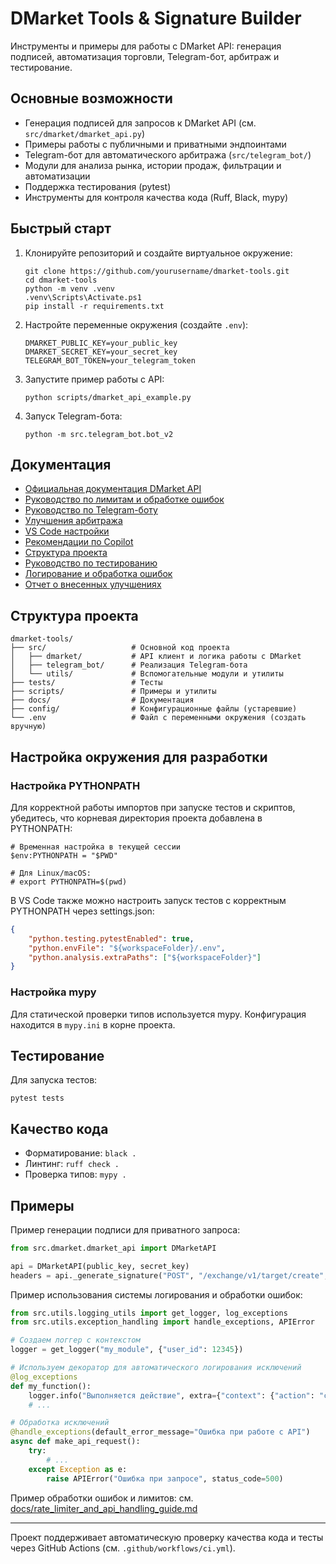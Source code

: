 # DMarket Tools & Signature Builder

Инструменты и примеры для работы с DMarket API: генерация подписей, автоматизация торговли, Telegram-бот, арбитраж и тестирование.

## Основные возможности
- Генерация подписей для запросов к DMarket API (см. `src/dmarket/dmarket_api.py`)
- Примеры работы с публичными и приватными эндпоинтами
- Telegram-бот для автоматического арбитража (`src/telegram_bot/`)
- Модули для анализа рынка, истории продаж, фильтрации и автоматизации
- Поддержка тестирования (pytest)
- Инструменты для контроля качества кода (Ruff, Black, mypy)

## Быстрый старт

1. Клонируйте репозиторий и создайте виртуальное окружение:
   ```pwsh
   git clone https://github.com/yourusername/dmarket-tools.git
   cd dmarket-tools
   python -m venv .venv
   .venv\Scripts\Activate.ps1
   pip install -r requirements.txt
   ```

2. Настройте переменные окружения (создайте `.env`):
   ```env
   DMARKET_PUBLIC_KEY=your_public_key
   DMARKET_SECRET_KEY=your_secret_key
   TELEGRAM_BOT_TOKEN=your_telegram_token
   ```

3. Запустите пример работы с API:
   ```pwsh
   python scripts/dmarket_api_example.py
   ```

4. Запуск Telegram-бота:
   ```pwsh
   python -m src.telegram_bot.bot_v2
   ```

## Документация
- [Официальная документация DMarket API](https://docs.dmarket.com/v1/swagger.html)
- [Руководство по лимитам и обработке ошибок](docs/rate_limiter_and_api_handling_guide.md)
- [Руководство по Telegram-боту](docs/telegram_bot_guide.md)
- [Улучшения арбитража](docs/arbitrage_improvements.md)
- [VS Code настройки](docs/vscode_setup.md)
- [Рекомендации по Copilot](COPILOT_GUIDE.md)
- [Структура проекта](docs/project_structure.md)
- [Руководство по тестированию](docs/testing_guide.md)
- [Логирование и обработка ошибок](docs/logging_and_error_handling.md)
- [Отчет о внесенных улучшениях](docs/additional_improvements_report.md)

## Структура проекта

```
dmarket-tools/
├── src/                   # Основной код проекта
│   ├── dmarket/           # API клиент и логика работы с DMarket
│   ├── telegram_bot/      # Реализация Telegram-бота
│   └── utils/             # Вспомогательные модули и утилиты
├── tests/                 # Тесты
├── scripts/               # Примеры и утилиты
├── docs/                  # Документация
├── config/                # Конфигурационные файлы (устаревшие)
└── .env                   # Файл с переменными окружения (создать вручную)
```

## Настройка окружения для разработки

### Настройка PYTHONPATH

Для корректной работы импортов при запуске тестов и скриптов, убедитесь, что корневая директория проекта добавлена в PYTHONPATH:

```pwsh
# Временная настройка в текущей сессии
$env:PYTHONPATH = "$PWD"

# Для Linux/macOS:
# export PYTHONPATH=$(pwd)
```

В VS Code также можно настроить запуск тестов с корректным PYTHONPATH через settings.json:

```json
{
    "python.testing.pytestEnabled": true,
    "python.envFile": "${workspaceFolder}/.env",
    "python.analysis.extraPaths": ["${workspaceFolder}"]
}
```

### Настройка mypy

Для статической проверки типов используется mypy. Конфигурация находится в `mypy.ini` в корне проекта.

## Тестирование
Для запуска тестов:
```pwsh
pytest tests
```

## Качество кода
- Форматирование: `black .`
- Линтинг: `ruff check .`
- Проверка типов: `mypy .`

## Примеры
Пример генерации подписи для приватного запроса:
```python
from src.dmarket.dmarket_api import DMarketAPI

api = DMarketAPI(public_key, secret_key)
headers = api._generate_signature("POST", "/exchange/v1/target/create", body_json)
```

Пример использования системы логирования и обработки ошибок:
```python
from src.utils.logging_utils import get_logger, log_exceptions
from src.utils.exception_handling import handle_exceptions, APIError

# Создаем логгер с контекстом
logger = get_logger("my_module", {"user_id": 12345})

# Используем декоратор для автоматического логирования исключений
@log_exceptions
def my_function():
    logger.info("Выполняется действие", extra={"context": {"action": "check_balance"}})
    # ...

# Обработка исключений
@handle_exceptions(default_error_message="Ошибка при работе с API")
async def make_api_request():
    try:
        # ...
    except Exception as e:
        raise APIError("Ошибка при запросе", status_code=500)
```

Пример обработки ошибок и лимитов: см. [docs/rate_limiter_and_api_handling_guide.md](docs/rate_limiter_and_api_handling_guide.md)

---
Проект поддерживает автоматическую проверку качества кода и тесты через GitHub Actions (см. `.github/workflows/ci.yml`).
